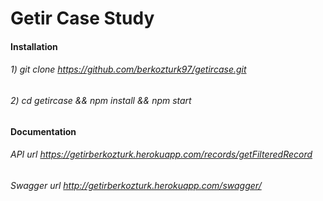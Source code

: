 # Getir Case Study

#### Installation
###### 1) git clone https://github.com/berkozturk97/getircase.git
###### 2) cd getircase && npm install && npm start

#### Documentation

###### API url https://getirberkozturk.herokuapp.com/records/getFilteredRecord
###### 
###### Swagger url http://getirberkozturk.herokuapp.com/swagger/